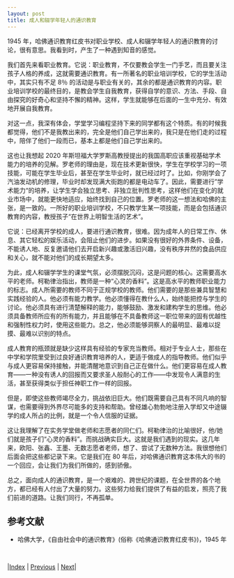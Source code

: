```yaml
---
layout: post
title: 成人和辍学年轻人的通识教育
---
```


1945 年，哈佛通识教育红皮书对职业学校、成人和辍学年轻人的通识教育的讨论，很有意思。我看到时，产生了一种遇到知音的感觉。

我们首先来看职业教育。它说：职业教育，不仅要教会学生一门手艺，而且要关注孩子人格的养成，这就需要通识教育。有一所著名的职业培训学校，它的学生活动中，其实只有不足 8％ 的活动是与职业有关的，其余的都是通识教育的内容。职业培训学校的最终目的，是教会学生自我教育，获得自学的意识、方法、手段、自由探究的好奇心和坚持不懈的精神。这样，学生就能够在后面的一生中充分、有效地开展自我教育。

对这一点，我深有体会，学堂学习编程坚持下来的同学都有这个特质。有的时候我都觉得，他们不是我教出来的，完全是他们自己学出来的，我只是在他们走的过程中，陪伴了他们一段而已，基本上都是他们自己学出来的。

这也让我想起 2020 年斯坦福大学罗斯高教授提出的我国高职应该重视基础学术能力的培养的见解。罗老师的理由是，现在技术更新很快，学生在学校学习的一项技能，可能在学生毕业后，甚至在学生毕业时，就已经过时了。比如，你刚学会了汽油发动机的修理，毕业时却发现满大街跑的都是电动车了。因此，需要进行”学术能力“的培养，让学生学会独立思考、非独立批判性思考，这样他们在变化的就业市场中，就能更快地适应，始终找到自己的位置。罗老师的这一想法和哈佛的主张，是一致的。一所好的职业培训学校，不只教学生某一项技能，而是会包括通识教育的内容，教授孩子“在世界上明智生活的艺术”。

它说：已经离开学校的成人，要进行通识教育，很难。因为成年人的日常工作、休息、其它轻松的娱乐活动，会阻止他们的进步。如果没有很好的外界条件、设备，不能诱人地、反复邀请他们去开启新兴趣或激活旧兴趣，没有秩序井然的食品供应和关心，就不能对他们的成长期望太多。

为此，成人和辍学学生的课堂气氛，必须摆脱沉闷，这是问题的核心。这需要高水平的老师。柯勒律治指出，教师是一种“心灵的香料”。这是高水平的教师职业能力的标志。成人所需要的教师不同于正规学校的教师。他们需要的是那些兼具智慧和实践经验的人。他必须有能力教学。他必须懂得在教什么人，始终能把控与学生的讨论。他必须具有进行清楚解释的能力，能够鼓励、激发和建构学生的思维。他必须具备教师所应有的所有能力，并且能够在不具备教师这一职位带来的固有优越性和强制性权力时，使用这些能力。总之，他必须能够洞察人的最明显、最难以捉摸、最难以识别的特点。

成人教育的瓶颈就是缺少这样具有经验的专家充当教师。相对于专业人士，那些在中学和学院里受到过良好通识教育培养的人，更适于做成人的指导教师。他们似乎与成人更容易保持接触，并能清醒地意识到自己正在做什么。他们更容易在成人教育——一种没有诱人的回报而又要求圣人般耐心的工作——中发现令人满意的生活，甚至获得类似于担任神职工作一样的回报。

但是，即使这些教师竭尽全力，挑战依旧巨大。他们既需要自己具有不同凡响的智谋，也需要得到外界尽可能多的支持和帮助。曾经雄心勃勃地注册入学却又中途辍学的成人所占的比例，就是一个令人信服的证据。

这让我理解了在实务学堂做老师和志愿者的同仁们。柯勒律治的比喻很好，他/她们就是孩子们“心灵的香料”。而挑战确实巨大。这就是我们遇到的现实。这几年来，欧阳、张鑫、王墨、无数志愿者老师，想了、尝试了无数种方法。我很想他们后面会把这些都记录下来。它是我们在 80 年后，对哈佛通识教育这本伟大的书的一个回应，会让我们为我们所做的，感到骄傲。

总之，面向成人的通识教育，是一个艰难的、跨世纪的课题，在全世界的各个地方，都已经有人付出了大量的努力。这些努力给我们提供了有益的启发，照亮了我们前进的道路。让我们同行，不再孤单。

## 参考文献

- 哈佛大学，《自由社会中的通识教育》(俗称《哈佛通识教育红皮书》)，1945 年

<br/>

|[Index](../../) | [Previous](3-1-child) | [Next](4-0-harvard)|
